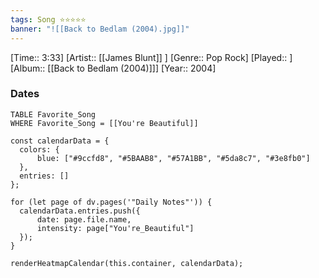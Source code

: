 ```yaml
---
tags: Song ⭐⭐⭐⭐⭐ 
banner: "![[Back to Bedlam (2004).jpg]]"
---
```

[Time:: 3:33]
[Artist:: [[James Blunt]] ]
[Genre:: Pop Rock]
[Played:: ]
[Album:: [[Back to Bedlam (2004)]]]
[Year:: 2004]
### Dates
````dataview
TABLE Favorite_Song
WHERE Favorite_Song = [[You're Beautiful]]
````
  ```dataviewjs
const calendarData = { 
	colors: { 
		blue: ["#9ccfd8", "#5BAAB8", "#57A1BB", "#5da8c7", "#3e8fb0"] 
	}, 
	entries: [] 
}; 

for (let page of dv.pages('"Daily Notes"')) { 
	calendarData.entries.push({ 
		date: page.file.name, 
		intensity: page["You're_Beautiful"]
	}); 
} 

renderHeatmapCalendar(this.container, calendarData);
```

